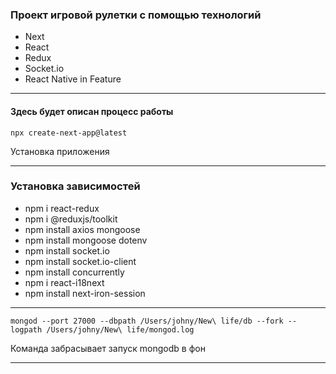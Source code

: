 ### Проект игровой рулетки с помощью технологий

* Next
* React
* Redux
* Socket.io
* React Native in Feature

---

#### Здесь будет описан процесс работы

```
npx create-next-app@latest
```

Установка приложения

---


### Установка зависимостей

* npm i react-redux
* npm i @reduxjs/toolkit
* npm install axios mongoose
* npm install mongoose dotenv
* npm install socket.io
* npm install socket.io-client
* npm install concurrently
* npm i react-i18next
* npm install next-iron-session


---
```
mongod --port 27000 --dbpath /Users/johny/New\ life/db --fork --logpath /Users/johny/New\ life/mongod.log
```

Команда забрасывает запуск mongodb в фон

---
